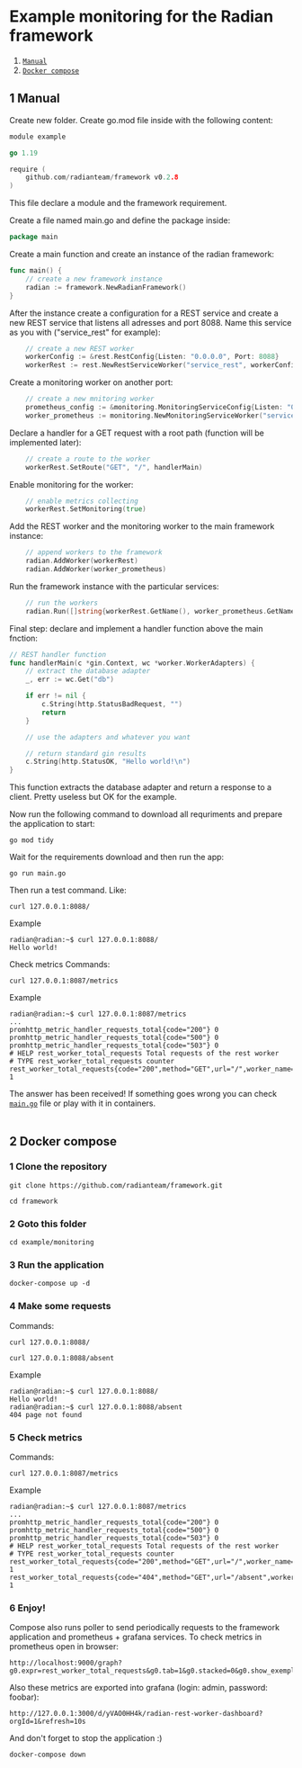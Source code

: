 # Example monitoring for the Radian framework

1. [`Manual`](#1-manual)
2. [`Docker compose`](#2-docker-compose)

## 1 Manual

Create new folder. Create go.mod file inside with the following content:

``` go
module example

go 1.19

require (
	github.com/radianteam/framework v0.2.8
)
```

This file declare a module and the framework requirement.

Create a file named main.go and define the package inside:

``` go
package main
```

Create a main function and create an instance of the radian framework:

``` go
func main() {
	// create a new framework instance
	radian := framework.NewRadianFramework()
}
```

After the instance create a configuration for a REST service and create a new REST service that listens all adresses and port 8088. Name this service as you with ("service_rest" for example):

``` go
    // create a new REST worker
	workerConfig := &rest.RestConfig{Listen: "0.0.0.0", Port: 8088}
	workerRest := rest.NewRestServiceWorker("service_rest", workerConfig)
```

Create a monitoring worker on another port:

``` go
    // create a new mnitoring worker
	prometheus_config := &monitoring.MonitoringServiceConfig{Listen: "0.0.0.0", Port: 8087}
	worker_prometheus := monitoring.NewMonitoringServiceWorker("service_monitoring", prometheus_config)
```

Declare a handler for a GET request with a root path (function will be implemented later):

``` go
    // create a route to the worker
	workerRest.SetRoute("GET", "/", handlerMain)
```

Enable monitoring for the worker:

``` go
    // enable metrics collecting
    workerRest.SetMonitoring(true)
```

Add the REST worker and the monitoring worker to the main framework instance:

``` go
    // append workers to the framework
	radian.AddWorker(workerRest)
	radian.AddWorker(worker_prometheus)
```

Run the framework instance with the particular services:

``` go
    // run the workers
	radian.Run([]string{workerRest.GetName(), worker_prometheus.GetName()})
```

Final step: declare and implement a handler function above the main fnction:

``` go
// REST handler function
func handlerMain(c *gin.Context, wc *worker.WorkerAdapters) {
	// extract the database adapter
	_, err := wc.Get("db")

	if err != nil {
		c.String(http.StatusBadRequest, "")
		return
	}

	// use the adapters and whatever you want

	// return standard gin results
	c.String(http.StatusOK, "Hello world!\n")
}
```

This function extracts the database adapter and return a response to a client. Pretty useless but OK for the example.
<br>

Now run the following command to download all requriments and prepare the application to start:

```
go mod tidy
```

Wait for the requirements download and then run the app:

```
go run main.go
```

Then run a test command. Like:
```
curl 127.0.0.1:8088/ 
```

Example
```
radian@radian:~$ curl 127.0.0.1:8088/                                   
Hello world!
```

Check metrics
Commands:
```
curl 127.0.0.1:8087/metrics
```

Example
```
radian@radian:~$ curl 127.0.0.1:8087/metrics
...
promhttp_metric_handler_requests_total{code="200"} 0
promhttp_metric_handler_requests_total{code="500"} 0
promhttp_metric_handler_requests_total{code="503"} 0
# HELP rest_worker_total_requests Total requests of the rest worker
# TYPE rest_worker_total_requests counter
rest_worker_total_requests{code="200",method="GET",url="/",worker_name="service_rest"} 1
```

The answer has been received! If something goes wrong you can check [`main.go`](main.go) file or play with it in containers.
<br><br>

## 2 Docker compose

### 1 Clone the repository

```
git clone https://github.com/radianteam/framework.git
```
```
cd framework
```

### 2 Goto this folder

```
cd example/monitoring
```


### 3 Run the application

```
docker-compose up -d
```

### 4 Make some requests
Commands:
```
curl 127.0.0.1:8088/ 
```
```
curl 127.0.0.1:8088/absent
```

Example
```
radian@radian:~$ curl 127.0.0.1:8088/                                   
Hello world!
radian@radian:~$ curl 127.0.0.1:8088/absent
404 page not found
```

### 5 Check metrics
Commands:
```
curl 127.0.0.1:8087/metrics
```

Example
```
radian@radian:~$ curl 127.0.0.1:8087/metrics
...
promhttp_metric_handler_requests_total{code="200"} 0
promhttp_metric_handler_requests_total{code="500"} 0
promhttp_metric_handler_requests_total{code="503"} 0
# HELP rest_worker_total_requests Total requests of the rest worker
# TYPE rest_worker_total_requests counter
rest_worker_total_requests{code="200",method="GET",url="/",worker_name="service_rest"} 1
rest_worker_total_requests{code="404",method="GET",url="/absent",worker_name="service_rest"} 1
```

### 6 Enjoy!

Compose also runs poller to send periodically requests to the framework application and prometheus + grafana services.
To check metrics in prometheus open in browser:
```
http://localhost:9000/graph?g0.expr=rest_worker_total_requests&g0.tab=1&g0.stacked=0&g0.show_exemplars=0&g0.range_input=1h
```

Also these metrics are exported into grafana (login: admin, password: foobar):
```
http://127.0.0.1:3000/d/yVAO0HH4k/radian-rest-worker-dashboard?orgId=1&refresh=10s
```

And don't forget to stop the application :)

```
docker-compose down
```
